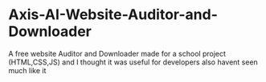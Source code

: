 # Axis-AI-Website-Auditor-and-Downloader
A free website Auditor and Downloader made for a school project (HTML,CSS,JS) and I thought it was useful for developers also havent seen much like it 
